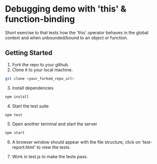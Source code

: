 # Debugging demo with 'this' & function-binding

Short exercise to that tests how the 'this' operator behaves in the global context and when unbounded/bound to an object or function.

## Getting Started

1. Fork the repo to your github.
2. Clone it to your local machine.

```bash
git clone <your_forked_repo_url>
```

3. Install dependencies

```bash
npm install
```

4. Start the test suite

```bash
npm test
```

5. Open another terminal and start the server

```bash
npm start
```

6. A browser window should appear with the file structure, click on 'test-report.html' to view the tests.

7. Work in test.js to make the tests pass.
